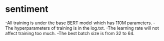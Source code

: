 # sentiment
-All training is under the base BERT model which has 110M parameters.
-The hyperparameters of training is in the log.txt.
-The learning rate will not affect training too much.
-The best batch size is from 32 to 64.
